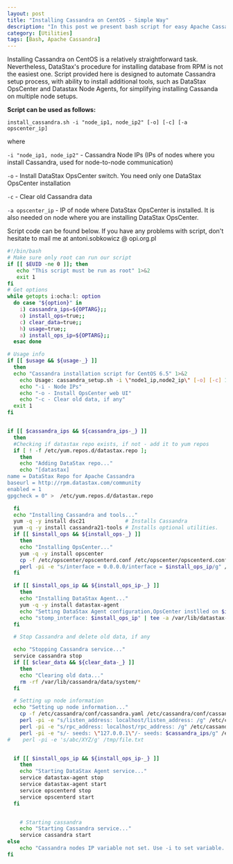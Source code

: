 ```yaml
---
layout: post
title: "Installing Cassandra on CentOS - Simple Way"
description: "In this post we present bash script for easy Apache Cassandra database installation in multinode CentOS enviroment"
category: [Utilities]
tags: [Bash, Apache Cassandra]
---
```


Installing Cassandra on CentOS is a relatively straightforward task. Nevertheless, DataStax's procedure for installing database from RPM is not the easiest one.
Script provided here is designed to automate Cassandra setup process, with ability to install additional tools, such as DataStax OpsCenter and Datastax Node Agents, for simplifying installing Cassanda on multiple node setups.

<!--more-->

**Script can be used as follows:**


`install_cassandra.sh -i "node_ip1, node_ip2" [-o] [-c] [-a opscenter_ip]`

where

`-i "node_ip1, node_ip2"` - Cassandra Node IPs (IPs of nodes where you install Cassandra, used for node-to-node communication)

`-o` - Install DataStax OpsCenter switch. You need only one DataStax OpsCenter installation

`-c` - Clear old Cassandra data

`-a opscenter_ip` - IP of node where DataStax OpsCenter is installed. It is also needed on node where you are installing DataStax OpsCenter.

Script code can be found below. If you have any problems with script, don't hesitate to mail me at antoni.sobkowicz @ opi.org.pl

``` bash
#!/bin/bash
# Make sure only root can run our script
if [[ $EUID -ne 0 ]]; then
   echo "This script must be run as root" 1>&2
   exit 1
fi
# Get options
while getopts i:ocha:l: option
  do case "${option}" in
    i) cassandra_ips=${OPTARG};;
    o) install_ops=true;;
    c) clear_data=true;;
    h) usage=true;;
    a) install_ops_ip=${OPTARG};;
  esac done

# Usage info
if [[ $usage && ${usage-_} ]]
  then
  echo "Cassandra installation script for CentOS 6.5" 1>&2
    echo Usage: cassandra_setup.sh -i \"node1_ip,node2_ip\" [-o] [-c] 1>&2
    echo "-i - Node IPs"
    echo "-o - Install OpsCenter web UI"
    echo "-c - Clear old data, if any"
  exit 1
fi


if [[ $cassandra_ips && ${cassandra_ips-_} ]]
  then
  #Checking if datastax repo exists, if not - add it to yum repos
  if [ ! -f /etc/yum.repos.d/datastax.repo ];
    then
    echo "Adding DataStax repo..."
    echo "[datastax]
name = DataStax Repo for Apache Cassandra
baseurl = http://rpm.datastax.com/community
enabled = 1
gpgcheck = 0" >  /etc/yum.repos.d/datastax.repo

  fi
  echo "Installing Cassandra and tools..."
  yum -q -y install dsc21             # Installs Cassandra
  yum -q -y install cassandra21-tools # Installs optional utilities.
  if [[ $install_ops && ${install_ops-_} ]]
    then
    echo "Installing OpsCenter..."
    yum -q -y install opscenter
    cp -f /etc/opscenter/opscenterd.conf /etc/opscenter/opscenterd.conf.bak
    perl -pi -e "s/interface = 0.0.0.0/interface = $install_ops_ip/g" /etc/opscenter/opscenterd.conf
  fi

  if [[ $install_ops_ip && ${install_ops_ip-_} ]]
    then
    echo "Installing DataStax Agent..."
    yum -q -y install datastax-agent
    echo "Setting DataStax Agent configuration,OpsCenter instlled on $install_ops_ip..."
    echo "stomp_interface: $install_ops_ip" | tee -a /var/lib/datastax-agent/conf/address.yaml
  fi

  # Stop Cassandra and delete old data, if any

  echo "Stopping Cassandra service..."
  service cassandra stop
  if [[ $clear_data && ${clear_data-_} ]]
    then
    echo "Clearing old data..."
    rm -rf /var/lib/cassandra/data/system/*
  fi

  # Setting up node information
  echo "Setting up node information..."
    cp -f /etc/cassandra/conf/cassandra.yaml /etc/cassandra/conf/cassandra.yaml.bak
    perl -pi -e "s/listen_address: localhost/listen_address: /g" /etc/cassandra/conf/cassandra.yaml
    perl -pi -e "s/rpc_address: localhost/rpc_address: /g" /etc/cassandra/conf/cassandra.yaml
    perl -pi -e "s/- seeds: \"127.0.0.1\"/- seeds: $cassandra_ips/g" /etc/cassandra/conf/cassandra.yaml
#    perl -pi -e 's/abc/XYZ/g' /tmp/file.txt


  if [[ $install_ops_ip && ${install_ops_ip-_} ]]
    then
    echo "Starting DataStax Agent service..."
    service datastax-agent stop
    service datastax-agent start
    service opscenterd stop
    service opscenterd start
  fi


    # Starting cassandra
    echo "Starting Cassandra service..."
    service cassandra start
else
	echo "Cassandra nodes IP variable not set. Use -i to set variable. -h for more information"
fi

```
